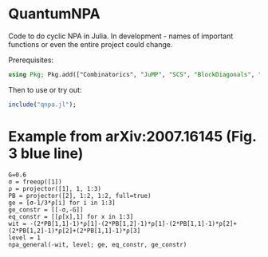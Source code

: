 # QuantumNPA

Code to do cyclic NPA in Julia. In development - names of important functions or
even the entire project could change.

Prerequisites:
```julia
using Pkg; Pkg.add(["Combinatorics", "JuMP", "SCS", "BlockDiagonals", "Mosek", "MosekTools"])
```

Then to use or try out:
```julia
include("qnpa.jl");
```

# Example from arXiv:2007.16145 (Fig. 3 blue line)

```
G=0.6
σ = freeop([1])
ρ = projector([1], 1, 1:3)
PB = projector([2], 1:2, 1:2, full=true)
ge = [σ-1/3*ρ[i] for i in 1:3]
ge_constr = [[-σ,-G]]
eq_constr = [[ρ[x],1] for x in 1:3]
wit = -(2*PB[1,1]-1)*ρ[1]-(2*PB[1,2]-1)*ρ[1]-(2*PB[1,1]-1)*ρ[2]+(2*PB[1,2]-1)*ρ[2]+(2*PB[1,1]-1)*ρ[3]
level = 1
npa_general(-wit, level; ge, eq_constr, ge_constr)
```